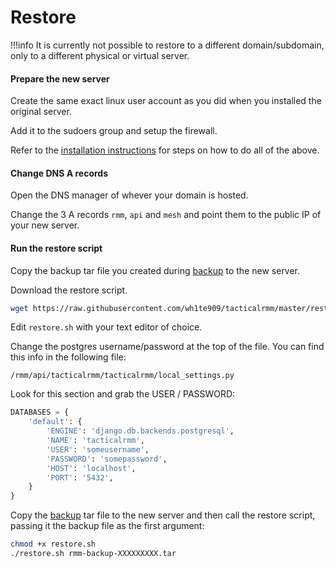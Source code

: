 # Restore

!!!info
    It is currently not possible to restore to a different domain/subdomain, only to a different physical or virtual server.

#### Prepare the new server
Create the same exact linux user account as you did when you installed the original server.

Add it to the sudoers group and setup the firewall.

Refer to the [installation instructions](install_server.md) for steps on how to do all of the above.

#### Change DNS A records
Open the DNS manager of whever your domain is hosted.

Change the 3 A records `rmm`, `api` and `mesh` and point them to the public IP of your new server.

#### Run the restore script

Copy the backup tar file you created during [backup](backup.md) to the new server.

Download the restore script.

```bash
wget https://raw.githubusercontent.com/wh1te909/tacticalrmm/master/restore.sh
```

Edit `restore.sh` with your text editor of choice.

Change the postgres username/password at the top of the file.
You can find this info in the following file:
```
/rmm/api/tacticalrmm/tacticalrmm/local_settings.py
```

Look for this section and grab the USER / PASSWORD:
```python
DATABASES = {
    'default': {
        'ENGINE': 'django.db.backends.postgresql',
        'NAME': 'tacticalrmm',
        'USER': 'someusername',
        'PASSWORD': 'somepassword',
        'HOST': 'localhost',
        'PORT': '5432',
    }
}
```

Copy the [backup](backup.md) tar file to the new server and then call the restore script, passing it the backup file as the first argument:

```bash
chmod +x restore.sh
./restore.sh rmm-backup-XXXXXXXXX.tar
```

